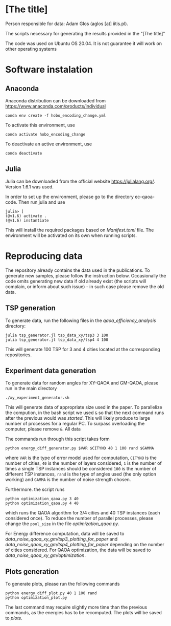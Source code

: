 # [The title]

Person responsible for data: Adam Glos (aglos [at] iitis.pl).

The scripts necessary for generating the results provided in the "[The title]"

The code was used on Ubuntu OS 20.04. It is not guarantee it will work on other operating systems

# Software instalation

## Anaconda

Anaconda distribution can be downloaded from https://www.anaconda.com/products/individual

  `conda env create -f hobo_encoding_change.yml`

To activate this environment, use
  
  `conda activate hobo_encoding_change`

To deactivate an active environment, use
  
  `conda deactivate`

## Julia

Julia can be downloaded from the official website https://julialang.org/. Version 1.6.1 was used.

In order to set up the environment, please go to the directory ec-qaoa-code. Then run julia and use

```
julia> ]
(@v1.6) activate .
(@v1.6) instantiate
```

This will install the required packages based on _Manifest.toml_ file. The environment will be activated on its own when running scripts.

# Reproducing data

The repository already contains the data used in the publications. To generate new samples, please follow the instruction below. Occasionally the code omits generating new data if old already exist (the scripts will complain, or inform about such issue) - in such case please remove the old data.

## TSP generation
To generate data, run the following files in the _qaoa_efficiency_analysis_ directory:

```
julia tsp_generator.jl tsp_data_xy/tsp3 3 100
julia tsp_generator.jl tsp_data_xy/tsp4 4 100
```

This will generate 100 TSP for 3 and 4 cities located at the corresponding repositories.

## Experiment data generation
To generate data for random angles for XY-QAOA and GM-QAOA, please run in the main directory
```
./xy_experiment_generator.sh 
```
This will generate data of appropriate size used in the paper. To parallelize the compution, in the bash script we used `&` so that the next command runs after the previous would was _started_. This will likely produce to large number of processes for a regular PC. To surpass overloading the computer, please remove `&`. All data

The commands run through this script takes form
```
python energy_diff_generator.py $VAR $CITYNO 40 1 100 rand $GAMMA
```
where `VAR` is the type of error model used for computation, `CITYNO` is the number of cities, `40` is the number of layers considered, `1` is the number of times a single TSP instances should be considered `100` is the number of different TSP instances, `rand` is the type of angles used (the only option working) and `GAMMA` is the number of noise strength chosen.

Furthermore. the script runs
```
python optimization_qaoa.py 3 40
python optimization_qaoa.py 4 40
```
which runs the QAOA algorithm for 3/4 cities and 40 TSP instances (each considered once).  To reduce the number of parallel processes, please change the `pool_size` in the file _optimization_qaoa.py_.


For Energy difference computation, data will be saved to _data_noise_qaoa_xy_gm/tsp3_plotting_for_paper_  and _data_noise_qaoa_xy_gm/tsp4_plotting_for_paper_ depending on the number of cities considered. For QAOA optimization, the data will be saved to _data_noise_qaoa_xy_gm/optimization_.


## Plots generation

To generate plots, please run the following commands
```
python energy_diff_plot.py 40 1 100 rand
python optimization_plot.py
```
The last command may require slightly more time than the previous commands, as the energies has to be recomputed. The plots will be saved to _plots_.
